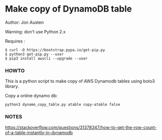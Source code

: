 # Make copy of DynamoDB table

Author: Jon Austen

Warning:  don't use Python 2.x

Requires :

    $ curl -O https://bootstrap.pypa.io/get-pip.py
    $ python3 get-pip.py --user
    $ pip3 install awscli --upgrade --user

### HOWTO

This is a python script to make copy of AWS Dynamodb tables using boto3 library.

 Copy a online dynamo db:

    python3 dynamo_copy_table.py atable copy-atable false


### NOTES

https://stackoverflow.com/questions/31378347/how-to-get-the-row-count-of-a-table-instantly-in-dynamodb


